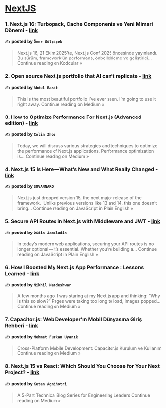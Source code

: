 
<h1><a href=https://medium.com/tag/nextjs/recommended target="_blank" rel="noopener noreferrer">NextJS</a></h1>
<h3>1. Next.js 16: Turbopack, Cache Components ve Yeni Mimari Dönemi - <a href="https://medium.com/kodcular/next-js-16-turbopack-cache-components-ve-yeni-mimari-d%C3%B6nemi-5ed8018ccde1?source=rss------nextjs-5" target="_blank" rel="noopener noreferrer">link</a></h3>

✍️ **posted by `Ömer Gülçiçek`**

<blockquote>Next.js 16, 21 Ekim 2025’te, Next.js Conf 2025 öncesinde yayınlandı.
Bu sürüm, framework’ün performans, önbellekleme ve geliştirici…
Continue reading on Kodcular »</blockquote>

<h3>2. Open source Next.js portfolio that AI can’t replicate - <a href="https://medium.com/@basit.miyanjee/open-source-next-js-portfolio-that-ai-cant-replicate-04bc9bc9f349?source=rss------nextjs-5" target="_blank" rel="noopener noreferrer">link</a></h3>

✍️ **posted by `Abdul Basit`**

<blockquote>This is the most beautiful portfolio I’ve ever seen. I’m going to use it right away.
Continue reading on Medium »</blockquote>

<h3>3. How to Optimize Performance For Next.js (Advanced edition) - <a href="https://medium.com/@colizu2020/how-to-optimize-performance-for-next-js-advanced-edition-92ca6a05f0c4?source=rss------nextjs-5" target="_blank" rel="noopener noreferrer">link</a></h3>

✍️ **posted by `Colin Zhou`**

<blockquote>Today, we will discuss various strategies and techniques to optimize the performance of Next.js applications. Performance optimization is…
Continue reading on Medium »</blockquote>

<h3>4. Next.js 15 Is Here — What’s New and What Really Changed - <a href="https://javascript.plainenglish.io/next-js-15-is-here-whats-new-and-what-really-changed-6693830e7a0a?source=rss------nextjs-5" target="_blank" rel="noopener noreferrer">link</a></h3>

✍️ **posted by `SOVANNARO`**

<blockquote>Next.js just dropped version 15, the next major release of the framework.
 Unlike previous versions like 13 and 14, this one doesn’t bring…
Continue reading on JavaScript in Plain English »</blockquote>

<h3>5. Secure API Routes in Next.js with Middleware and JWT - <a href="https://javascript.plainenglish.io/secure-api-routes-in-next-js-with-middleware-and-jwt-5e78e664ae67?source=rss------nextjs-5" target="_blank" rel="noopener noreferrer">link</a></h3>

✍️ **posted by `Didin Jamaludin`**

<blockquote>In today’s modern web applications, securing your API routes is no longer optional — it’s essential. Whether you’re building a…
Continue reading on JavaScript in Plain English »</blockquote>

<h3>6. How I Boosted My Next.js App Performance : Lessons Learned - <a href="https://nikhil-nandeshwar.medium.com/how-i-boosted-my-next-js-app-performance-lessons-learned-be195d538b38?source=rss------nextjs-5" target="_blank" rel="noopener noreferrer">link</a></h3>

✍️ **posted by `Nikhil Nandeshwar`**

<blockquote>A few months ago, I was staring at my Next.js app and thinking: “Why is this so slow?” Pages were taking too long to load, images popped…
Continue reading on Medium »</blockquote>

<h3>7. Capacitor.js: Web Developer’ın Mobil Dünyasına Giriş Rehberi - <a href="https://medium.com/@mehmetfrkn07/capacitor-js-web-developer%C4%B1n-mobil-d%C3%BCnyas%C4%B1na-giri%C5%9F-rehberi-a58401e2c846?source=rss------nextjs-5" target="_blank" rel="noopener noreferrer">link</a></h3>

✍️ **posted by `Mehmet Furkan Uyanık`**

<blockquote>Cross-Platform Mobile Development: Capacitor.js Kurulum ve Kullanım
Continue reading on Medium »</blockquote>

<h3>8. Next.js 15 vs React: Which Should You Choose for Your Next Project? - <a href="https://medium.com/@agnihotriketan/next-js-15-vs-react-which-should-you-choose-for-your-next-project-9d6258f0515b?source=rss------nextjs-5" target="_blank" rel="noopener noreferrer">link</a></h3>

✍️ **posted by `Ketan Agnihotri`**

<blockquote>A 5-Part Technical Blog Series for Engineering Leaders
Continue reading on Medium »</blockquote>

